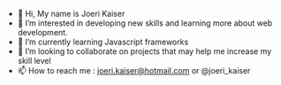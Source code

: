 - 👋 Hi, My name is Joeri Kaiser
- 👀 I’m interested in developing new skills and learning more about web development.
- 🌱 I’m currently learning Javascript frameworks
- 💞️ I’m looking to collaborate on projects that may help me increase my skill level
- 📫 How to reach me : joeri.kaiser@hotmail.com or @joeri_kaiser
<!-- 
<img src="https://raw.githubusercontent.com/devicons/devicon/master/icons/javascript/javascript-original.svg" /> -->
<!-- https://raw.githubusercontent.com/devicons/devicon/master/icons/typescript/typescript-original.svg
https://raw.githubusercontent.com/devicons/devicon/master/icons/css3/css3-original.svg
https://raw.githubusercontent.com/devicons/devicon/master/icons/react/react-original.svg
https://raw.githubusercontent.com/devicons/devicon/master/icons/nodejs/nodejs-original.svg
https://raw.githubusercontent.com/devicons/devicon/master/icons/mysql/mysql-original.svg
https://raw.githubusercontent.com/devicons/devicon/master/icons/firebase/firebase-plain.svg
https://raw.githubusercontent.com/devicons/devicon/master/icons/nextjs/nextjs-line.svg
https://raw.githubusercontent.com/devicons/devicon/master/icons/git/git-original.svg
https://raw.githubusercontent.com/devicons/devicon/master/icons/github/github-original.svg
https://raw.githubusercontent.com/devicons/devicon/master/icons/html5/html5-original.svg
https://raw.githubusercontent.com/devicons/devicon/master/icons/mongodb/mongodb-original.svg
https://raw.githubusercontent.com/devicons/devicon/master/icons/figma/figma-original.svg
https://raw.githubusercontent.com/devicons/devicon/master/icons/xd/xd-plain.svg -->
